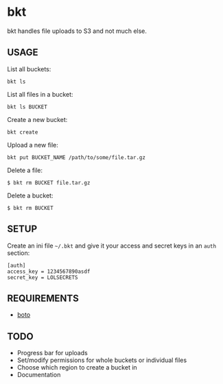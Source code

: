 bkt
===

bkt handles file uploads to S3 and not much else.



USAGE
-----

List all buckets:

    bkt ls


List all files in a bucket:

    bkt ls BUCKET


Create a new bucket:

    bkt create


Upload a new file:

    bkt put BUCKET_NAME /path/to/some/file.tar.gz


Delete a file:

    $ bkt rm BUCKET file.tar.gz


Delete a bucket:

    $ bkt rm BUCKET


SETUP
-----

Create an ini file `~/.bkt` and give it your access and secret
keys in an `auth` section:

    [auth]
    access_key = 1234567890asdf
    secret_key = LOLSECRETS



REQUIREMENTS
------------

* [boto](http://boto.cloudhackers.com/)



TODO
----

* Progress bar for uploads
* Set/modify permissions for whole buckets or individual files
* Choose which region to create a bucket in
* Documentation
